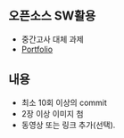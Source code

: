 ## 오픈소스 SW활용
- 중간고사 대체 과제
- [Portfolio](http://rretjin.github.io/Mid-Term-Project/)

## 내용
- 최소 10회 이상의 commit
- 2장 이상 이미지 첨
- 동영상 또는 링크 추가(선택).
